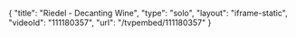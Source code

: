 {
    "title": "Riedel - Decanting Wine",
    "type": "solo",
    "layout": "iframe-static",
    "videoId": "111180357",
    "url": "\/tvpembed\/111180357"
}